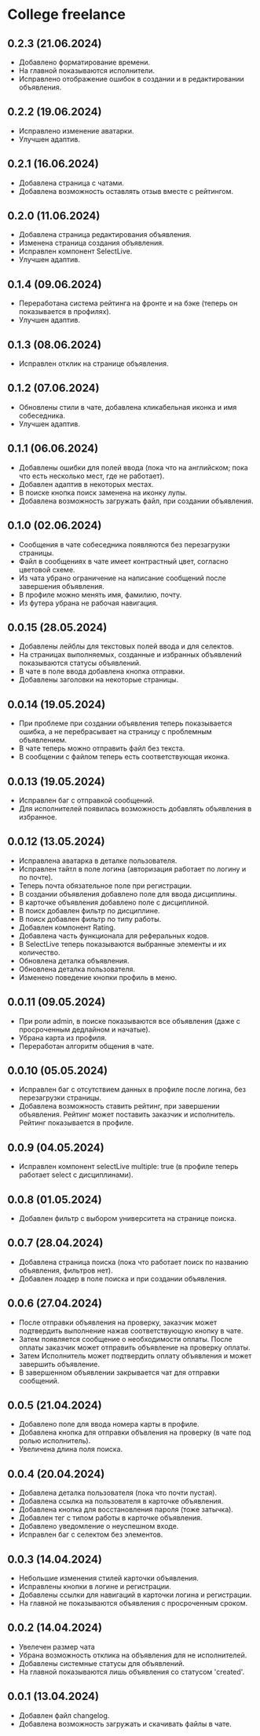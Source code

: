 # College freelance

## 0.2.3 (21.06.2024)
- Добавлено форматирование времени.
- На главной показываются исполнители.
- Исправлено отображение ошибок в создании и в редактировании объявления.

## 0.2.2 (19.06.2024)
- Исправлено изменение аватарки.
- Улучшен адаптив.

## 0.2.1 (16.06.2024)
- Добавлена страница с чатами.
- Добавлена возможность оставлять отзыв вместе с рейтингом.

## 0.2.0 (11.06.2024)
- Добавлена страница редактирования объявления.
- Изменена страница создания объявления.
- Исправлен компонент SelectLive.
- Улучшен адаптив.

## 0.1.4 (09.06.2024)
- Переработана система рейтинга на фронте и на бэке (теперь он показывается в профилях).
- Улучшен адаптив.

## 0.1.3 (08.06.2024)
- Исправлен отклик на странице объявления.

## 0.1.2 (07.06.2024)
- Обновлены стили в чате, добавлена кликабельная иконка и имя собеседника.
- Улучшен адаптив.

## 0.1.1 (06.06.2024)
- Добавлены ошибки для полей ввода (пока что на английском; пока что есть несколько мест, где не работает).
- Добавлен адаптив в некоторых местах.
- В поиске кнопка поиск заменена на иконку лупы.
- Добавлена возможность загружать файл, при создании объявления.

## 0.1.0 (02.06.2024)
- Сообщения в чате собеседника появляются без перезагрузки страницы.
- Файл в сообщениях в чате имеет контрастный цвет, согласно цветовой схеме.
- Из чата убрано ограничение на написание сообщений после завершения объявления.
- В профиле можно менять имя, фамилию, почту.
- Из футера убрана не рабочая навигация.

## 0.0.15 (28.05.2024)
- Добавлены лейблы для текстовых полей ввода и для селектов.
- На страницах выполняемых, созданные и избранных объявлений показываются статусы объявлений.
- В чате в поле ввода добавлена кнопка отправки.
- Добавлены заголовки на некоторые страницы.

## 0.0.14 (19.05.2024)
- При проблеме при создании объявления теперь показывается ошибка, а не перебрасывает на страницу с проблемным объявлением.
- В чате теперь можно отправить файл без текста.
- В сообщении с файлом теперь есть соответствующая иконка.

## 0.0.13 (19.05.2024)
- Исправлен баг с отправкой сообщений.
- Для исполнителей появилась возможность добавлять объявления в избранное.

## 0.0.12 (13.05.2024)
- Исправлена аватарка в деталке пользователя.
- Исправлен тайтл в поле логина (авторизация работает по логину и по почте).
- Теперь почта обязательное поле при регистрации.
- В создании объявления добавлено поле для ввода дисциплины.
- В карточке объявления добавлено поле с дисциплиной.
- В поиск добавлен фильтр по дисциплине.
- В поиск добавлен фильтр по типу работы.
- Добавлен компонент Rating.
- Добавлена часть функционала для реферальных кодов.
- В SelectLive теперь показываются выбранные элементы и их количество.
- Обновлена деталка объявления.
- Обновлена деталка пользователя.
- Изменено поведение кнопки профиль в меню.

## 0.0.11 (09.05.2024)
- При роли admin, в поиске показываются все объявления (даже с просроченным дедлайном и начатые).
- Убрана карта из профиля.
- Переработан алгоритм общения в чате.

## 0.0.10 (05.05.2024)
- Исправлен баг с отсутствием данных в профиле после логина, без перезагрузки страницы.
- Добавлена возможность ставить рейтинг, при завершении объявления. Рейтинг может поставить заказчик и исполнитель. Рейтинг показывается в профиле.

## 0.0.9 (04.05.2024)
- Исправлен компонент selectLive multiple: true (в профиле теперь работает select с дисциплинами).

## 0.0.8 (01.05.2024)
- Добавлен фильтр с выбором университета на странице поиска.

## 0.0.7 (28.04.2024)
- Добавлена страница поиска (пока что работает поиск по названию объявления, фильтров нет).
- Добавлен лоадер в поле поиска и при создании объявления.

## 0.0.6 (27.04.2024)
- После отправки объявления на проверку, заказчик может подтвердить выполнение нажав соответствующую кнопку в чате.
- Затем появляется сообщение о необходимости оплаты. После оплаты заказчик может отправить объявление на проверку оплаты.
- Затем Исполнитель может подтвердить оплату объявления и может завершить объявление.
- В завершенном объявлении закрывается чат для отправки сообщений.

## 0.0.5 (21.04.2024)
- Добавлено поле для ввода номера карты в профиле.
- Добавлена кнопка для отправки объвления на проверку (в чате под ролью исполнитель).
- Увеличена длина поля поиска.

## 0.0.4 (20.04.2024)
- Добавлена деталка пользователя (пока что почти пустая).
- Добавлена ссылка на пользователя в карточке объявления.
- Добавлена кнопка для восстановления пароля (тоже затычка).
- Добавлен тег с типом работы в карточке объявления.
- Добавлено уведомление о неуспешном входе.
- Исправлен баг с селектом без элементов.

## 0.0.3 (14.04.2024)
- Небольшие изменения стилей карточки объявления.
- Исправлены кнопки в логине и регистрации.
- Добавлены ссылки для навигаций в карточки логина и регистрации.
- На главной не показываются объявления с просроченным сроком.

## 0.0.2 (14.04.2024)
- Увелечен размер чата
- Убрана возможность отклика на объявления для не исполнителей.
- Добавлены системные статусы для объявлений.
- На главной показываются лишь объявления со статусом 'created'.

## 0.0.1 (13.04.2024)
- Добавлен файл changelog.
- Добавлена возможность загружать и скачивать файлы в чате.

